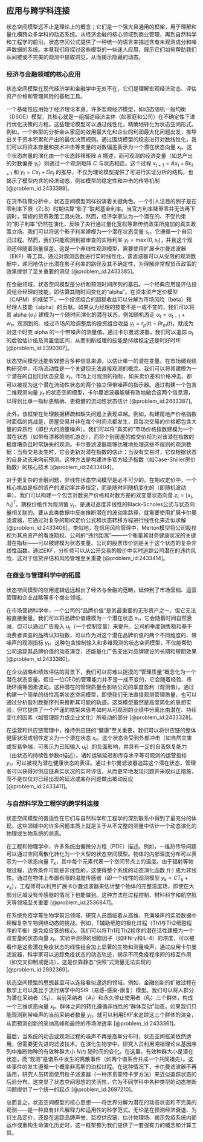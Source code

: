 ## 应用与跨学科连接

状态空间模型远不止是理论上的概念；它们是一个强大且通用的框架，用于理解和量化横跨众多学科的动态系统。从经济金融的核心领域到商业管理，再到自然科学和工程学的前沿，状态空间公式提供了一种统一的语言来描述含有未观测成分和噪声数据的系统。本章我们将探讨这些模型的一些迷人应用，展示它们如何帮助我们从间接或不完美的观测中提取洞见，从而揭示隐藏的动态。

### 经济与金融领域的核心应用

状态空间模型在现代经济学和金融学中无处不在，它们是理解宏观经济动态、评估资产价格和管理风险的基础工具。

一个基础性应用始于经济理论本身。许多宏观经济模型，如动态随机一般均衡（DSGE）模型，其核心就是一组描述经济主体（如家庭和公司）在不确定性下进行优化决策的方程。这些理论模型可以通过线性化，精确地转化为状态空间形式。例如，一个典型的分析会从家庭的效用最大化和企业的利润最大化问题出发，推导出关于资本积累和产出的最优决策规则。通过围绕模型的稳态进行对数线性化，我们可以将资本存量和技术冲击等变量的对数偏差表示为一个潜在状态向量 $x_t$。这个状态向量的演化由一个状态转移矩阵 $A$ 描述，而可观测的经济变量（如总产出的对数偏差 $y_t$）则通过一个观测矩阵 $C$ 与状态相连。这个过程 $x_{t+1} = A x_t + B \varepsilon_{t+1}$ 和 $y_t = C x_t + D \varepsilon_t$ 的推导，不仅为理论模型提供了可进行实证分析的结构，也揭示了模型内含的经济动态，例如模型的稳定性和冲击的传导机制 [@problem_id:2433389]。

在货币政策分析中，状态空间模型同样扮演着关键角色。一个引人注目的例子是在零利率下限（ZLB）时期估算“影子”联邦基金利率。当官方利率降至零并无法再下调时，常规的货币政策工具失效。然而，经济学家认为一个潜在的、不受约束的“影子利率”仍然在演化，反映了央行通过量化宽松等非传统政策所施加的真实政策立场。我们可以将这个影子利率建模为一个潜在状态变量 $s_t$，它遵循一个自回归过程。然而，我们只能观测到被审查的实际利率 $y_t = \max(0, s_t)$，并且这个观测还伴随着测量误差。这是一个非线性观测模型，需要使用扩展卡尔曼滤波器（EKF）等工具。通过对观测函数进行实时线性化，该滤波器可以从受限的观测数据中，递归地估计出潜在影子利率的路径及其不确定性，为理解非常规货币政策的效果提供了至关重要的洞见 [@problem_id:2433385]。

在金融领域，状态空间模型是分析和预测时间序列的基石。一个经典应用是评估投资组合经理的技能，即估算其随时间变化的“alpha”。在资本资产定价模型（CAPM）的框架下，一个投资组合的超额收益可以分解为市场风险（beta）和经理人技能（alpha）的贡献。如果认为经理的技能不是一成不变的，我们可以将其 alpha ($\alpha_t$) 建模为一个随时间演化的潜在状态，例如随机游走 $\alpha_t = \alpha_{t-1} + w_t$。观测到的、经过市场风险调整后的投资组合收益 $y_t = r_p(t) - \beta r_m(t)$，就成为对这个时变 alpha 的一个带噪声的测量值。通过卡尔曼滤波器，我们可以追踪 $\alpha_t$ 的后验估计值及其置信区间，从而判断经理的技能是持续稳定还是时好时坏 [@problem_id:2390307]。

状态空间模型还能有效整合多种信息来源，以估计单一的潜在变量。在市场微观结构研究中，市场流动性是一个关键但无法直接观测的概念。我们可以将其建模为一个潜在的自回归状态变量 $x_t$。市场上可观测的指标，如买卖价差和价格冲击，都可以被视为这个潜在流动性状态的两个独立但带噪声的指示器。通过构建一个包含二维观测向量 $y_t$ 的状态空间模型，卡尔曼滤波器能够有效地融合这两个信息源，以得到比单一指标更精确、更稳健的流动性状态估计 [@problem_id:2433387]。

此外，该框架在处理数据稀疏和缺失问题上表现卓越。例如，构建房地产价格指数时面临的挑战是，房屋交易并非在每个时间点都发生，且每次交易的价格都包含大量的异质性（即巨大的测量噪声）。我们可以将“真实的”市场价格指数建模为一个潜在状态（如带有漂移的随机游走），而将个别房屋的成交价视为对该潜在指数的极度嘈杂且时常缺失的观测。卡尔曼滤波器能够优雅地处理这些不规则的观测数据：当有交易发生时，它会更新对潜在指数的估计；当没有交易时，它仅根据状态的自身动态来向前预测。这种方法是构建许多官方经济指数（如Case-Shiller房价指数）的核心技术 [@problem_id:2433404]。

对于更复杂的金融问题，非线性状态空间模型是必不可少的。在期权定价中，一个核心挑战是标的资产的波动率并非恒定，而是随时间随机变化的（即随机波动率）。我们可以构建一个包含对数资产价格和对数方差的双变量状态向量 $z_t = [x_t, h_t]^T$。期权价格作为观测值 $y_t$，是通过高度非线性的Black-Scholes公式与状态向量相关联的。要从此类数据中反向推断潜在的波动率路径，就需要使用扩展卡尔曼滤波器，它通过对复杂的期权定价公式和状态转移方程进行线性化来近似求解 [@problem_id:2433406]。类似地，在信用风险管理中，Merton模型将公司股权视为其总资产的看涨期权。公司的“违约距离”——一个衡量其财务健康状况的关键潜在指标——可以被建模为状态变量。公司的股票市价则是关于这个状态的复杂非线性函数。通过EKF，分析师可以从公开交易的股价中实时追踪公司潜在的违约风险，这对于信贷评估和风险管理至关重要 [@problem_id:2433414]。

### 在商业与管理科学中的拓展

状态空间模型的应用逻辑远远超出了经济与金融的范畴，延伸到了市场营销、运营管理和企业战略等多个商业领域。

在市场营销科学中，一个公司的“品牌价值”是其最重要的无形资产之一，但它无法被直接衡量。我们可以将品牌价值建模为一个潜在状态 $x_t$，它会随着时间自然衰减，但可以通过广告投入 $u_t$（一个控制变量）来提升。公司的季度销售额和基于消费者调查的品牌认知指数，可以作为对这个潜在品牌价值的两个不同维度的、带噪声的观测指标 $y_t$。这种包含控制输入和多维观测的状态空间模型，不仅能帮助公司追踪其品牌价值的动态演变，还能量化广告支出对品牌建设的长期和短期效果 [@problem_id:2433380]。

在企业战略和绩效评估的背景下，我们可以将难以捉摸的“管理质量”概念化为一个潜在状态变量。假设一位CEO的管理能力并不是一成不变的，它会随着经验、市场环境等因素波动。这种潜在的管理质量会影响公司的季度盈利（观测值）。通过构建一个简单的线性高斯状态空间模型，即使我们无法直接观测管理质量，也可以通过分析盈利数据序列来推断其可能的轨迹。这类模型虽然是高度简化的思想实验，但它提供了一个严谨的框架来思考如何从可观测的业绩中分离出由潜在、持续变化的因素（如管理能力或企业文化）所驱动的部分 [@problem_id:2433328]。

在运营和供应链管理中，维持供应链的“健康”至关重要。我们可以将供应链的整体健康状况或韧性定义为一个潜在状态 $x_t$。这个状态会受到外部冲击（如自然灾害或贸易争端，可表示为已知输入 $u_t$）的负面影响，并具有一定的自我恢复能力（由状态的持续性参数$a$描述）。诸如运输延迟和库存水平等可观测的运营指标 $y_t$，可以被视为潜在健康状态的表征。通过卡尔曼滤波器追踪这个潜在状态，管理者可以获得对供应链真实状况的实时评估，从而更早地发现问题并采取纠正措施，而不是仅仅对已经出现的延迟或库存问题做出被动反应 [@problem_id:2433411]。

### 与自然科学及工程学的跨学科连接

状态空间模型的普适性在它们与自然科学和工程学的深刻联系中得到了最充分的体现。这些领域中的许多问题本质上就是关于从不完整的测量中估计一个动态演化的物理或生物系统的状态。

在工程和物理学中，许多系统由偏微分方程（PDE）描述。例如，一维热传导问题可以通过空间离散化转化为一个大型的状态空间模型。物体的内部温度分布可以表示为一个状态向量 $T_k$，其中每个元素代表一个空间节点上的温度。由于辐射等物理过程，边界条件可能是非线性的，这使得整个系统的动态演化函数 $f(\cdot)$ 成为非线性。通过在物体上布置有限的温度传感器（即一个线性的观测模型 $y_k = C T_k + v_k$），工程师可以利用扩展卡尔曼滤波器来估计整个物体的完整温度场，即使在大部分区域没有传感器的情况下也能做到。这种方法在过程控制、材料科学和航空航天等领域至关重要 [@problem_id:2536847]。

在系统免疫学等生物学前沿领域，研究人员面临着从高维、充满噪声的实验数据中理解复杂生物网络动态的挑战。例如，T辅助细胞的极化过程（Th1与Th2细胞程序的平衡）是免疫应答的核心。我们可以将Th1和Th2程序的潜在活性建模为一个双变量的状态向量 $x_t$。实验中测得的细胞因子（如IFN-$\gamma$和IL-4）的浓度，可以被看作是这些潜在免疫状态的线性组合加上显著的生物和测量噪声。通过应用卡尔曼滤波器，科学家可以追踪免疫状态的动态轨迹，揭示不同免疫程序间的相互作用（如交叉抑制或促进），这是仅靠静态“快照”式测量无法实现的 [@problem_id:2892369]。

状态空间模型的思想甚至可以连接看似遥远的领域。例如，金融创新的扩散过程在数学上可以类比于流行病学中的SIR（易感-感染-康复）模型。我们可以将人群分为潜在采纳者（$S_t$）、当前采纳者（$A_t$）和永久停止使用者（$R_t$）三个群体，构成一个三维状态向量 $x_t$。群体之间的转化遵循非线性的“群体互动”动态。如果我们只能观测到带噪声的当前采纳者数量 $y_t$，就可以利用EKF来追踪这三个群体的演变，从而预测创新的采纳高峰和最终的市场渗透率 [@problem_id:2433361]。

最后，当系统的动态或观测过程的噪声不再是高斯分布时，状态空间框架依然适用，但需要更先进的滤波技术。在演化生物学中，研究人员利用溯祖理论从基因序列中推断物种的有效种群大小 $N(t)$ 随时间的变化。在这里，有效种群大小是潜在状态，而“观测”是谱系中发生的离散事件（如两个谱系合并成一个共同祖先）。这些事件的发生遵循一个概率非高斯的泊松过程。在这种情况下，卡尔曼滤波器不再适用，研究人员转而使用粒子滤波器（一种序贯蒙特卡罗方法）来近似追踪状态的后验分布。这突显了状态空间思想的灵活性，它为不同学科中各种类型的动态推断问题提供了一个统一的起点 [@problem_id:2697210]。

总而言之，状态空间模型的核心思想——将世界分解为潜在的动态状态和不完美的观测——是一种具有非凡解释力和适用性的科学范式。无论是在预测经济衰退、为衍生品定价，还是在追踪品牌声誉、监控供应链、估计物理场、揭示免疫系统内部运作或重构生命演化历史时，这一框架都为我们提供了一套强有力的概念和计算工具。